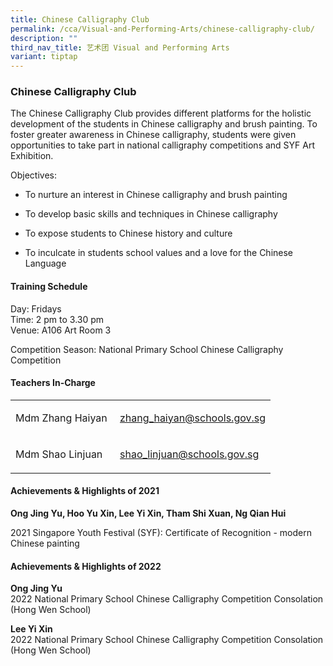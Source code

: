 ```yaml
---
title: Chinese Calligraphy Club
permalink: /cca/Visual-and-Performing-Arts/chinese-calligraphy-club/
description: ""
third_nav_title: 艺术团 Visual and Performing Arts
variant: tiptap
---
```

<h3>Chinese Calligraphy Club</h3>
<p>The Chinese Calligraphy Club provides different platforms for the holistic
development of the students in Chinese calligraphy and brush painting.
To foster greater awareness in Chinese calligraphy, students were given
opportunities to take part in national calligraphy competitions and SYF
Art Exhibition.</p>
<p>Objectives:</p>
<ul data-tight="true" class="tight">
<li>
<p>To nurture an interest in Chinese calligraphy and brush painting</p>
</li>
<li>
<p>To develop basic skills and techniques in Chinese calligraphy</p>
</li>
<li>
<p>To expose students to Chinese history and culture</p>
</li>
<li>
<p>To inculcate in students school values and a love for the Chinese Language</p>
</li>
</ul>
<h4>Training Schedule</h4>
<p>Day: Fridays
<br>Time: 2 pm to 3.30 pm
<br>Venue: A106 Art Room 3</p>
<p>Competition Season: National Primary School Chinese Calligraphy Competition</p>
<h4>Teachers In-Charge</h4>
<table>
<tbody>
<tr>
<td rowspan="1" colspan="1">
<p>Mdm Zhang Haiyan&nbsp;</p>
</td>
<td rowspan="1" colspan="1">
<p><a href="mailto:zhang_haiyan@schools.gov.sg" rel="noopener noreferrer nofollow" target="_blank">zhang_haiyan@schools.gov.sg</a>
</p>
</td>
</tr>
<tr>
<td rowspan="1" colspan="1">
<p>Mdm Shao Linjuan&nbsp;</p>
</td>
<td rowspan="1" colspan="1">
<p><a href="mailto:shao_linjuan@schools.gov.sg" rel="noopener noreferrer nofollow" target="_blank">shao_linjuan@schools.gov.sg</a>
</p>
</td>
</tr>
</tbody>
</table>
<h4>Achievements &amp; Highlights of 2021</h4>
<p><strong>Ong Jing Yu, Hoo Yu Xin, Lee Yi Xin, Tham Shi Xuan, Ng Qian Hui</strong>
</p>
<p>2021 Singapore Youth Festival (SYF): Certificate of Recognition - modern
Chinese painting</p>
<h4>Achievements &amp; Highlights of 2022</h4>
<p><strong>Ong Jing Yu</strong> 
<br>2022 National Primary School Chinese Calligraphy Competition Consolation
(Hong Wen School)</p>
<p><strong>Lee Yi Xin</strong> 
<br>2022 National Primary School Chinese Calligraphy Competition Consolation
(Hong Wen School)</p>
